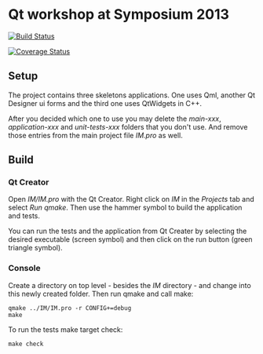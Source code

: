 Qt workshop at Symposium 2013
=============================

[![Build Status](https://travis-ci.org/rreinhard/qt-workshop.png?branch=master)](https://travis-ci.org/rreinhard/qt-workshop)

[![Coverage Status](https://coveralls.io/repos/rreinhard/qt-workshop/badge.png?branch=master)](https://coveralls.io/r/rreinhard/qt-workshop?branch=master)

Setup
-----

The project contains three skeletons applications.
One uses Qml, another Qt Designer ui forms and the third one uses QtWidgets in C++.

After you decided which one to use you may delete the *main-xxx*, *application-xxx* and *unit-tests-xxx* folders that you don't use.
And remove those entries from the main project file *IM.pro* as well.

Build
-----

### Qt Creator ###

Open *IM/IM.pro* with the Qt Creator.
Right click on *IM* in the *Projects* tab and select *Run qmake*.
Then use the hammer symbol to build the application and tests.

You can run the tests and the application from Qt Creater by selecting the desired executable (screen symbol)
and then click on the run button (green triangle symbol).

### Console ###

Create a directory on top level - besides the *IM* directory - and change into this newly created folder.
Then run qmake and call make:
```
qmake ../IM/IM.pro -r CONFIG+=debug
make
```

To run the tests make target check:
```
make check
```


